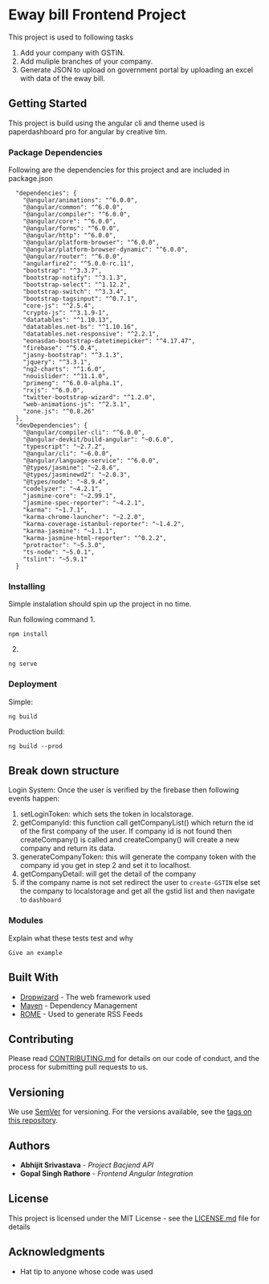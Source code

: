 # Eway bill Frontend Project

This project is used to following tasks

1.  Add your company with GSTIN.
2.  Add muliple branches of your company.
3.  Generate JSON to upload on government portal by uploading an excel with data of the eway bill.

## Getting Started

This project is build using the angular cli and theme used is paperdashboard pro for angular by creative tim.

### Package Dependencies

Following are the dependencies for this project and are included in package.json

```
  "dependencies": {
    "@angular/animations": "^6.0.0",
    "@angular/common": "^6.0.0",
    "@angular/compiler": "^6.0.0",
    "@angular/core": "^6.0.0",
    "@angular/forms": "^6.0.0",
    "@angular/http": "^6.0.0",
    "@angular/platform-browser": "^6.0.0",
    "@angular/platform-browser-dynamic": "^6.0.0",
    "@angular/router": "^6.0.0",
    "angularfire2": "^5.0.0-rc.11",
    "bootstrap": "^3.3.7",
    "bootstrap-notify": "^3.1.3",
    "bootstrap-select": "^1.12.2",
    "bootstrap-switch": "^3.3.4",
    "bootstrap-tagsinput": "^0.7.1",
    "core-js": "^2.5.4",
    "crypto-js": "^3.1.9-1",
    "datatables": "^1.10.13",
    "datatables.net-bs": "^1.10.16",
    "datatables.net-responsive": "^2.2.1",
    "eonasdan-bootstrap-datetimepicker": "^4.17.47",
    "firebase": "^5.0.4",
    "jasny-bootstrap": "^3.1.3",
    "jquery": "^3.3.1",
    "ng2-charts": "^1.6.0",
    "nouislider": "^11.1.0",
    "primeng": "^6.0.0-alpha.1",
    "rxjs": "^6.0.0",
    "twitter-bootstrap-wizard": "^1.2.0",
    "web-animations-js": "^2.3.1",
    "zone.js": "^0.8.26"
  },
  "devDependencies": {
    "@angular/compiler-cli": "^6.0.0",
    "@angular-devkit/build-angular": "~0.6.0",
    "typescript": "~2.7.2",
    "@angular/cli": "~6.0.0",
    "@angular/language-service": "^6.0.0",
    "@types/jasmine": "~2.8.6",
    "@types/jasminewd2": "~2.0.3",
    "@types/node": "~8.9.4",
    "codelyzer": "~4.2.1",
    "jasmine-core": "~2.99.1",
    "jasmine-spec-reporter": "~4.2.1",
    "karma": "~1.7.1",
    "karma-chrome-launcher": "~2.2.0",
    "karma-coverage-istanbul-reporter": "~1.4.2",
    "karma-jasmine": "~1.1.1",
    "karma-jasmine-html-reporter": "^0.2.2",
    "protractor": "~5.3.0",
    "ts-node": "~5.0.1",
    "tslint": "~5.9.1"
  }
```

### Installing

Simple instalation should spin up the project in no time.

Run following command
1. 

```
npm install
```

2. 

```
ng serve
```

### Deployment

Simple:

```
ng build
```

Production build:

```
ng build --prod
```

## Break down structure

Login System:
  Once the user is verified by the firebase then following events happen:
  1. setLoginToken: which sets the token in localstorage.
  2. getCompanyId: this function call getCompanyList() which return the id of the first company of the user.
    If company id is not found then createCompany() is called and createCompany() will create a new company and return its data.
  3. generateCompanyToken: this will generate the company token with the company id you get in step 2 and set it to localhost.
  4. getCompanyDetail: will get the detail of the company
  5. if the company name is not set redirect the user to `create-GSTIN` else set the company to localstorage and get all the gstid list and then navigate to `dashboard`


### Modules

Explain what these tests test and why

```
Give an example
```

## Built With

- [Dropwizard](http://www.dropwizard.io/1.0.2/docs/) - The web framework used
- [Maven](https://maven.apache.org/) - Dependency Management
- [ROME](https://rometools.github.io/rome/) - Used to generate RSS Feeds

## Contributing

Please read [CONTRIBUTING.md](https://gist.github.com/PurpleBooth/b24679402957c63ec426) for details on our code of conduct, and the process for submitting pull requests to us.

## Versioning

We use [SemVer](http://semver.org/) for versioning. For the versions available, see the [tags on this repository](https://github.com/your/project/tags).

## Authors

- **Abhijit Srivastava** - _Project Bacjend API_
- **Gopal Singh Rathore** - _Frontend Angular Integration_

## License

This project is licensed under the MIT License - see the [LICENSE.md](LICENSE.md) file for details

## Acknowledgments

- Hat tip to anyone whose code was used
